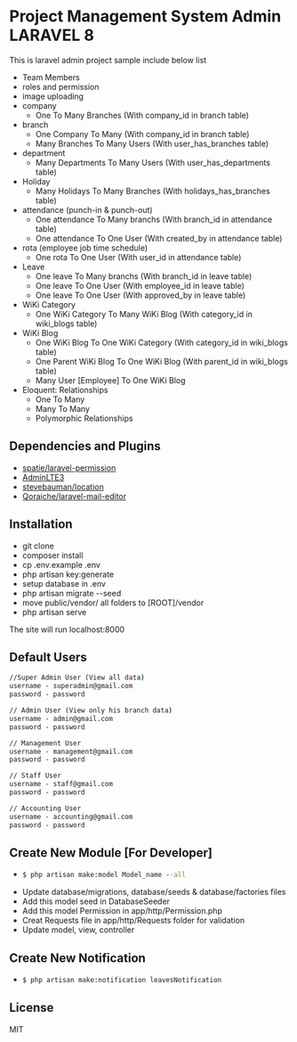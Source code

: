# Project Management System Admin LARAVEL 8

This is laravel admin project sample include below list

- <i class="fas fa-users nav-icon"></i> Team Members
- roles and permission
- image uploading
- company 
  - One To Many Branches (With company_id in branch table)
- branch
  - One Company To Many (With company_id in branch table)
  - Many Branches To Many Users (With user_has_branches table)
- department
  - Many Departments To Many Users (With user_has_departments table)
- Holiday
  - Many Holidays To Many Branches (With holidays_has_branches table)
- attendance (punch-in & punch-out)
  - One attendance To Many branchs (With branch_id in attendance table)
  - One attendance To One User (With created_by in attendance table)
- rota (employee job time schedule)
  - One rota To One User (With user_id in attendance table)
- Leave
  - One leave To Many branchs (With branch_id in leave table)
  - One leave To One User (With employee_id in leave table)
  - One leave To One User (With approved_by in leave table)
- WiKi Category
  - One WiKi Category To Many WiKi Blog (With category_id in wiki_blogs table)
- WiKi Blog
  - One WiKi Blog To One WiKi Category (With category_id in wiki_blogs table)
  - One Parent WiKi Blog To One WiKi Blog (With parent_id in wiki_blogs table)
  - Many User [Employee] To One WiKi Blog 
- Eloquent: Relationships
  - One To Many
  - Many To Many
  - Polymorphic Relationships

## Dependencies and Plugins

- [spatie/laravel-permission](https://github.com/spatie/laravel-permission)
- [AdminLTE3](https://adminlte.io/themes/v3/)
- [stevebauman/location](https://github.com/stevebauman/location)
- [Qoraiche/laravel-mail-editor](https://github.com/Qoraiche/laravel-mail-editor)

## Installation

- git clone
- composer install
- cp .env.example .env
- php artisan key:generate
- setup database in .env
- php artisan migrate --seed
- move public/vendor/ all folders to [ROOT]/vendor
- php artisan serve

The site will run localhost:8000

## Default Users

```cmd
//Super Admin User (View all data)
username - superadmin@gmail.com
password - password

// Admin User (View only his branch data)
username - admin@gmail.com
password - password

// Management User
username - management@gmail.com
password - password

// Staff User
username - staff@gmail.com
password - password

// Accounting User
username - accounting@gmail.com
password - password
```
## Create New Module [For Developer]

- ```cmd 
  $ php artisan make:model Model_name --all
  ```
- Update database/migrations, database/seeds & database/factories files
- Add this model seed in DatabaseSeeder
- Add this model Permission in app/http/Permission.php
- Creat Requests file in app/http/Requests folder for validation
- Update model, view, controller 

## Create New Notification

- ```cmd 
  $ php artisan make:notification leavesNotification
  ```
## License

MIT

